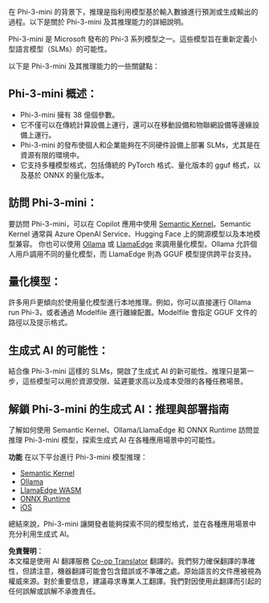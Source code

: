 <!--
CO_OP_TRANSLATOR_METADATA:
{
  "original_hash": "d570fac7029d6697ad8ab1c963b43811",
  "translation_date": "2025-04-04T06:00:45+00:00",
  "source_file": "md\\01.Introduction\\03\\overview.md",
  "language_code": "tw"
}
-->
在 Phi-3-mini 的背景下，推理是指利用模型基於輸入數據進行預測或生成輸出的過程。以下是關於 Phi-3-mini 及其推理能力的詳細說明。

Phi-3-mini 是 Microsoft 發布的 Phi-3 系列模型之一。這些模型旨在重新定義小型語言模型（SLMs）的可能性。

以下是 Phi-3-mini 及其推理能力的一些關鍵點：

## **Phi-3-mini 概述：**
- Phi-3-mini 擁有 38 億個參數。
- 它不僅可以在傳統計算設備上運行，還可以在移動設備和物聯網設備等邊緣設備上運行。
- Phi-3-mini 的發布使個人和企業能夠在不同硬件設備上部署 SLMs，尤其是在資源有限的環境中。
- 它支持多種模型格式，包括傳統的 PyTorch 格式、量化版本的 gguf 格式，以及基於 ONNX 的量化版本。

## **訪問 Phi-3-mini：**
要訪問 Phi-3-mini，可以在 Copilot 應用中使用 [Semantic Kernel](https://github.com/microsoft/SemanticKernelCookBook?WT.mc_id=aiml-138114-kinfeylo)。Semantic Kernel 通常與 Azure OpenAI Service、Hugging Face 上的開源模型以及本地模型兼容。
你也可以使用 [Ollama](https://ollama.com) 或 [LlamaEdge](https://llamaedge.com) 來調用量化模型。Ollama 允許個人用戶調用不同的量化模型，而 LlamaEdge 則為 GGUF 模型提供跨平台支持。

## **量化模型：**
許多用戶更傾向於使用量化模型進行本地推理。例如，你可以直接運行 Ollama run Phi-3，或者通過 Modelfile 進行離線配置。Modelfile 會指定 GGUF 文件的路徑以及提示格式。

## **生成式 AI 的可能性：**
結合像 Phi-3-mini 這樣的 SLMs，開啟了生成式 AI 的新可能性。推理只是第一步，這些模型可以用於資源受限、延遲要求高以及成本受限的各種任務場景。

## **解鎖 Phi-3-mini 的生成式 AI：推理與部署指南**
了解如何使用 Semantic Kernel、Ollama/LlamaEdge 和 ONNX Runtime 訪問並推理 Phi-3-mini 模型，探索生成式 AI 在各種應用場景中的可能性。

**功能**
在以下平台進行 Phi-3-mini 模型推理：

- [Semantic Kernel](https://github.com/Azure-Samples/Phi-3MiniSamples/tree/main/semantickernel?WT.mc_id=aiml-138114-kinfeylo)
- [Ollama](https://github.com/Azure-Samples/Phi-3MiniSamples/tree/main/ollama?WT.mc_id=aiml-138114-kinfeylo)
- [LlamaEdge WASM](https://github.com/Azure-Samples/Phi-3MiniSamples/tree/main/wasm?WT.mc_id=aiml-138114-kinfeylo)
- [ONNX Runtime](https://github.com/Azure-Samples/Phi-3MiniSamples/tree/main/onnx?WT.mc_id=aiml-138114-kinfeylo)
- [iOS](https://github.com/Azure-Samples/Phi-3MiniSamples/tree/main/ios?WT.mc_id=aiml-138114-kinfeylo)

總結來說，Phi-3-mini 讓開發者能夠探索不同的模型格式，並在各種應用場景中充分利用生成式 AI。

**免責聲明**：  
本文檔是使用 AI 翻譯服務 [Co-op Translator](https://github.com/Azure/co-op-translator) 翻譯的。我們努力確保翻譯的準確性，但請注意，機器翻譯可能會包含錯誤或不準確之處。原始語言的文件應被視為權威來源。對於重要信息，建議尋求專業人工翻譯。我們對因使用此翻譯而引起的任何誤解或誤解不承擔責任。
